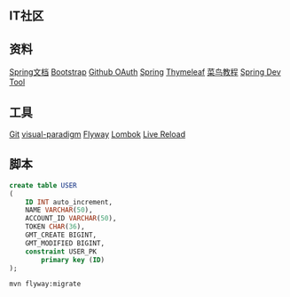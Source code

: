 ## IT社区

## 资料
[Spring文档](https://spring.io/guides)
[Bootstrap](https://v3.bootcss.com/getting-started/)
[Github OAuth](https://developer.github.com/apps/building-oauth-apps/)
[Spring](https://docs.spring.io/spring-boot/docs/2.0.0.RC1/reference/htmlsingle/#boot-features-embedded-database-support)
[Thymeleaf](https://www.thymeleaf.org/doc/tutorials/3.0/usingthymeleaf.html#setting-attribute-values)
[菜鸟教程](https://www.runoob.com/mysql/mysql-insert-query.html) 
[Spring Dev Tool](https://docs.spring.io/spring-boot/docs/2.0.0.RC1/reference/htmlsingle/#using-boot-devtools)
## 工具
[Git](https://git-scm.com/)
[visual-paradigm](https://www.visual-paradigm.com)
[Flyway](https://flywaydb.org/getstarted/firststeps/maven)
[Lombok](https://projectlombok.org/setup/maven)
[Live Reload](https://chrome.google.com/webstore/detail/livereload/jnihajbhpnppcggbcgedagnkighmdlei/related) 
## 脚本
```sql
create table USER
(
	ID INT auto_increment,
	NAME VARCHAR(50),
	ACCOUNT_ID VARCHAR(50),
	TOKEN CHAR(36),
	GMT_CREATE BIGINT,
	GMT_MODIFIED BIGINT,
	constraint USER_PK
		primary key (ID)
);

```

```bash
mvn flyway:migrate
```